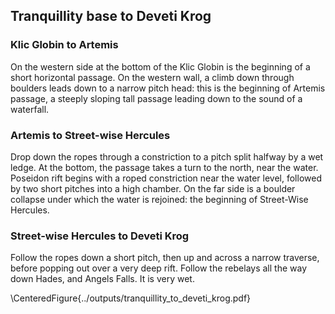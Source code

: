 ## Tranquillity base to Deveti Krog

### Klic Globin to Artemis

On the western side at the bottom of the Klic Globin is the beginning of a short horizontal passage. On the western wall, a climb down through boulders leads down to a narrow pitch head: this is the beginning of Artemis passage, a steeply sloping tall passage leading down to the sound of a waterfall. 

### Artemis to Street-wise Hercules

Drop down the ropes through a constriction to a pitch split halfway by a wet ledge. At the bottom, the passage takes a turn to the north, near the water. Poseidon rift begins with a roped constriction near the water level, followed by two short pitches into a high chamber. On the far side is a boulder collapse under which the water is rejoined: the beginning of Street-Wise Hercules. 

### Street-wise Hercules to Deveti Krog

Follow the ropes down a short pitch, then up and across a narrow traverse, before popping out over a very deep rift. Follow the rebelays all the way down Hades, and Angels Falls. It is very wet. 

\CenteredFigure{../outputs/tranquillity_to_deveti_krog.pdf}
